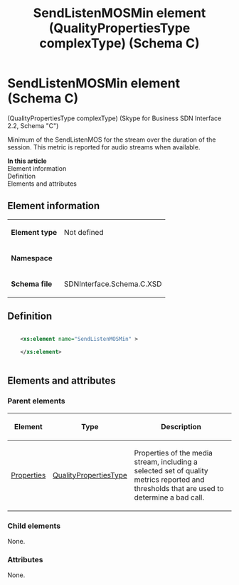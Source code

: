 ﻿---
title: SendListenMOSMin element (QualityPropertiesType complexType) (Schema C)
TOCTitle: SendListenMOSMin element
ms:assetid: 2794c5ef-43f5-07ea-49b2-d8ec03558323
ms:mtpsurl: https://msdn.microsoft.com/library/Mt404849(v=office.16)
ms:contentKeyID: 68250761
ms.date: 08/24/2015
mtps_version: v=office.16
dev_langs:
- xml
---

# SendListenMOSMin element (Schema C)

(QualityPropertiesType complexType) (Skype for Business SDN Interface 2.2, Schema "C")

Minimum of the SendListenMOS for the stream over the duration of the session. This metric is reported for audio streams when available.

**In this article**  
Element information  
Definition  
Elements and attributes  

## Element information

<table>
<colgroup>
<col />
<col />
</colgroup>
<tbody>
<tr class="odd">
<td><p><strong>Element type</strong></p></td>
<td><p>Not defined</p></td>
</tr>
<tr class="even">
<td><p><strong>Namespace</strong></p></td>
<td><p></p></td>
</tr>
<tr class="odd">
<td><p><strong>Schema file</strong></p></td>
<td><p>SDNInterface.Schema.C.XSD</p></td>
</tr>
</tbody>
</table>


## Definition

```xml

    <xs:element name="SendListenMOSMin" >
    
    </xs:element>
  
```

## Elements and attributes

### Parent elements

<table>
<colgroup>
<col />
<col />
<col />
</colgroup>
<thead>
<tr class="header">
<th><p>Element</p></th>
<th><p>Type</p></th>
<th><p>Description</p></th>
</tr>
</thead>
<tbody>
<tr class="odd">
<td><p><a href="properties-element-qualitytype-complextype-skype-for-business-sdn-interface-2-2-schema-c.md">Properties</a></p></td>
<td><p><a href="qualitypropertiestype-complextype-skype-for-business-sdn-interface-2-2-schema-c.md">QualityPropertiesType</a></p></td>
<td><p>Properties of the media stream, including a selected set of quality metrics reported and thresholds that are used to determine a bad call.</p></td>
</tr>
</tbody>
</table>


### Child elements

None.

### Attributes

None.


